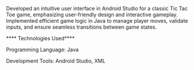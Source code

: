 Developed an intuitive user interface in Android Studio for a classic Tic Tac Toe game, emphasizing user-friendly design and interactive gameplay.
Implemented efficient game logic in Java to manage player moves, validate inputs, and ensure seamless transitions between game states.

**** Technologies Used****

Programming Language: Java

Development Tools: Android Studio, XML
